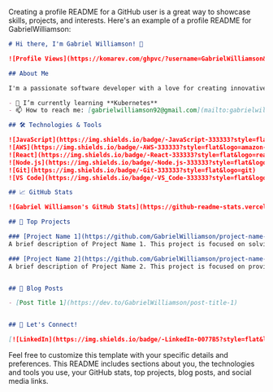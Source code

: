 Creating a profile README for a GitHub user is a great way to showcase skills, projects, and interests. Here's an example of a profile README for GabrielWilliamson:

```markdown
# Hi there, I'm Gabriel Williamson! 👋

![Profile Views](https://komarev.com/ghpvc/?username=GabrielWilliamson&color=blueviolet)

## About Me

I'm a passionate software developer with a love for creating innovative solutions and exploring new technologies. My main areas of expertise include web development and desktop apps

- 🌱 I’m currently learning **Kubernetes**
- 📫 How to reach me: [gabrielwilliamson92@gmail.com](mailto:gabrielwilliamson92@gmail.com)

## 🛠️ Technologies & Tools

![JavaScript](https://img.shields.io/badge/-JavaScript-333333?style=flat&logo=javascript)
![AWS](https://img.shields.io/badge/-AWS-333333?style=flat&logo=amazon-aws)
![React](https://img.shields.io/badge/-React-333333?style=flat&logo=react)
![Node.js](https://img.shields.io/badge/-Node.js-333333?style=flat&logo=node.js)
![Git](https://img.shields.io/badge/-Git-333333?style=flat&logo=git)
![VS Code](https://img.shields.io/badge/-VS_Code-333333?style=flat&logo=visual-studio-code)

## 📈 GitHub Stats

![Gabriel Williamson's GitHub Stats](https://github-readme-stats.vercel.app/api?username=GabrielWilliamson&show_icons=true&theme=radical)

## 📂 Top Projects

### [Project Name 1](https://github.com/GabrielWilliamson/project-name-1)
A brief description of Project Name 1. This project is focused on solving a specific problem using innovative techniques.

### [Project Name 2](https://github.com/GabrielWilliamson/project-name-2)
A brief description of Project Name 2. This project is focused on providing a valuable tool for developers.


## 📝 Blog Posts

- [Post Title 1](https://dev.to/GabrielWilliamson/post-title-1)


## 🤝 Let's Connect!

[![LinkedIn](https://img.shields.io/badge/-LinkedIn-0077B5?style=flat&logo=linkedin)](https://www.linkedin.com/in/gabrielwilliamson)


```

Feel free to customize this template with your specific details and preferences. This README includes sections about you, the technologies and tools you use, your GitHub stats, top projects, blog posts, and social media links.
